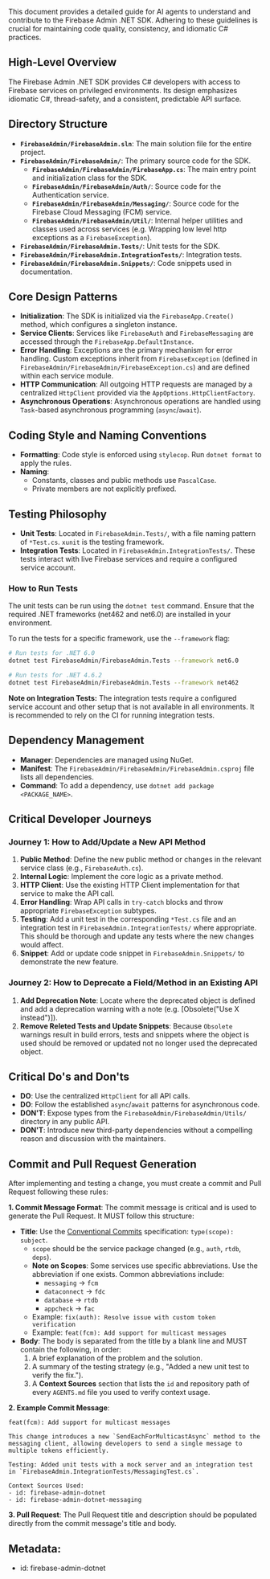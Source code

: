 This document provides a detailed guide for AI agents to understand and contribute to the Firebase Admin .NET SDK. Adhering to these guidelines is crucial for maintaining code quality, consistency, and idiomatic C# practices.

## High-Level Overview

The Firebase Admin .NET SDK provides C# developers with access to Firebase services on privileged environments. Its design emphasizes idiomatic C#, thread-safety, and a consistent, predictable API surface.

## Directory Structure

-   **`FirebaseAdmin/FirebaseAdmin.sln`**: The main solution file for the entire project.
-   **`FirebaseAdmin/FirebaseAdmin/`**: The primary source code for the SDK.
    -   **`FirebaseAdmin/FirebaseAdmin/FirebaseApp.cs`**: The main entry point and initialization class for the SDK.
    -   **`FirebaseAdmin/FirebaseAdmin/Auth/`**: Source code for the Authentication service.
    -   **`FirebaseAdmin/FirebaseAdmin/Messaging/`**: Source code for the Firebase Cloud Messaging (FCM) service.
    -   **`FirebaseAdmin/FirebaseAdmin/Util/`**: Internal helper utilities and classes used across services (e.g. Wrapping low level http exceptions as a `FirebaseException`).
-   **`FirebaseAdmin/FirebaseAdmin.Tests/`**: Unit tests for the SDK.
-   **`FirebaseAdmin/FirebaseAdmin.IntegrationTests/`**: Integration tests.
-   **`FirebaseAdmin/FirebaseAdmin.Snippets/`**: Code snippets used in documentation.

## Core Design Patterns

-   **Initialization**: The SDK is initialized via the `FirebaseApp.Create()` method, which configures a singleton instance.
-   **Service Clients**: Services like `FirebaseAuth` and `FirebaseMessaging` are accessed through the `FirebaseApp.DefaultInstance`.
-   **Error Handling**: Exceptions are the primary mechanism for error handling. Custom exceptions inherit from `FirebaseException` (defined in `FirebaseAdmin/FirebaseAdmin/FirebaseException.cs`) and are defined within each service module.
-   **HTTP Communication**: All outgoing HTTP requests are managed by a centralized `HttpClient` provided via the `AppOptions.HttpClientFactory`.
-   **Asynchronous Operations**: Asynchronous operations are handled using `Task`-based asynchronous programming (`async`/`await`).

## Coding Style and Naming Conventions

-   **Formatting**: Code style is enforced using `stylecop`. Run `dotnet format` to apply the rules.
-   **Naming**:
    -   Constants, classes and public methods use `PascalCase`.
    -   Private members are not explicitly prefixed.

## Testing Philosophy

-   **Unit Tests**: Located in `FirebaseAdmin.Tests/`, with a file naming pattern of `*Test.cs`. `xunit` is the testing framework.
-   **Integration Tests**: Located in `FirebaseAdmin.IntegrationTests/`. These tests interact with live Firebase services and require a configured service account.

### How to Run Tests

The unit tests can be run using the `dotnet test` command. Ensure that the required .NET frameworks (net462 and net6.0) are installed in your environment.

To run the tests for a specific framework, use the `--framework` flag:
```bash
# Run tests for .NET 6.0
dotnet test FirebaseAdmin/FirebaseAdmin.Tests --framework net6.0

# Run tests for .NET 4.6.2
dotnet test FirebaseAdmin/FirebaseAdmin.Tests --framework net462
```

**Note on Integration Tests:** The integration tests require a configured service account and other setup that is not available in all environments. It is recommended to rely on the CI for running integration tests.


## Dependency Management

-   **Manager**: Dependencies are managed using NuGet.
-   **Manifest**: The `FirebaseAdmin/FirebaseAdmin/FirebaseAdmin.csproj` file lists all dependencies.
-   **Command**: To add a dependency, use `dotnet add package <PACKAGE_NAME>`.

## Critical Developer Journeys

### Journey 1: How to Add/Update a New API Method

1.  **Public Method**: Define the new public method or changes in the relevant service class (e.g., `FirebaseAuth.cs`).
2.  **Internal Logic**: Implement the core logic as a private method. 
3.  **HTTP Client**: Use the existing HTTP Client implementation for that service to make the API call.
4.  **Error Handling**: Wrap API calls in `try-catch` blocks and throw appropriate `FirebaseException` subtypes.
5.  **Testing**: Add a unit test in the corresponding `*Test.cs` file and an integration test in `FirebaseAdmin.IntegrationTests/` where appropriate. This should be thorough and update any tests where the new changes would affect.
6.  **Snippet**: Add or update code snippet in `FirebaseAdmin.Snippets/` to demonstrate the new feature.

### Journey 2: How to Deprecate a Field/Method in an Existing API

1.  **Add Deprecation Note**: Locate where the deprecated object is defined and add a deprecation warning with a note (e.g. [Obsolete("Use X instead")]).
2.  **Remove Releted Tests and Update Snippets**: Because `Obsolete` warnings result in build errors, tests and snippets where the object is used should be removed or updated not no longer used the deprecated object.

## Critical Do's and Don'ts

-   **DO**: Use the centralized `HttpClient` for all API calls.
-   **DO**: Follow the established `async`/`await` patterns for asynchronous code.
-   **DON'T**: Expose types from the `FirebaseAdmin/FirebaseAdmin/Utils/` directory in any public API.
-   **DON'T**: Introduce new third-party dependencies without a compelling reason and discussion with the maintainers.

## Commit and Pull Request Generation

After implementing and testing a change, you must create a commit and Pull Request following these rules:

**1. Commit Message Format**: The commit message is critical and is used to generate the Pull Request. It MUST follow this structure:
   - **Title**: Use the [Conventional Commits](https://www.conventionalcommits.org/en/v1.0.0/) specification: `type(scope): subject`.
     - `scope` should be the service package changed (e.g., `auth`, `rtdb`, `deps`).
     - **Note on Scopes**: Some services use specific abbreviations. Use the abbreviation if one exists. Common abbreviations include:
       - `messaging` -> `fcm`
       - `dataconnect` -> `fdc`
       - `database` -> `rtdb`
       - `appcheck` -> `fac`
     - Example: `fix(auth): Resolve issue with custom token verification`
     - Example: `feat(fcm): Add support for multicast messages`
   - **Body**: The body is separated from the title by a blank line and MUST contain the following, in order:
     1. A brief explanation of the problem and the solution.
     2. A summary of the testing strategy (e.g., "Added a new unit test to verify the fix.").
     3. A **Context Sources** section that lists the `id` and repository path of every `AGENTS.md` file you used to verify context usage.

**2. Example Commit Message**:
   ```
   feat(fcm): Add support for multicast messages

   This change introduces a new `SendEachForMulticastAsync` method to the messaging client, allowing developers to send a single message to multiple tokens efficiently.

   Testing: Added unit tests with a mock server and an integration test in `FirebaseAdmin.IntegrationTests/MessagingTest.cs`.

   Context Sources Used:
   - id: firebase-admin-dotnet
   - id: firebase-admin-dotnet-messaging
   ```

**3. Pull Request**: The Pull Request title and description should be populated directly from the commit message's title and body.

## Metadata:
- id: firebase-admin-dotnet